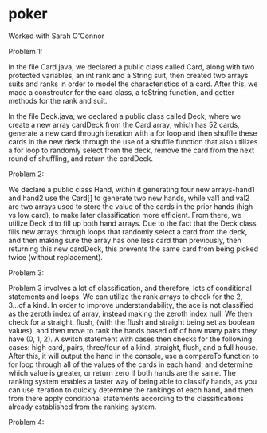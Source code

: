 # poker
Worked with Sarah O'Connor

Problem 1:

In the file Card.java, we declared a public class called Card, along with two protected variables, an int rank and a String suit, then created two arrays suits and ranks in order to model the characteristics of a card. After this, we made a constrcutor for the card class, a toString function, and getter methods for the rank and suit. 

In the file Deck.java, we declared a public class called Deck, where we create a new array cardDeck from the Card array, which has 52 cards, generate a new card through iteration with a for loop and then shuffle these cards in the new deck through the use of a shuffle function that also utilizes a for loop to randomly select from the deck, remove the card from the next round of shuffling, and return the cardDeck. 


Problem 2: 

We declare a public class Hand, within it generating four new arrays-hand1 and hand2 use the Card[] to generate two new hands, while val1 and val2 are two arrays used to store the value of the cards in the prior hands (high vs low card), to make later classification more efficient. From there, we utilize Deck d to fill up both hand arrays. Due to the fact that the Deck class fills new arrays through loops that randomly select a card from the deck, and then making sure the array has one less card than previously, then returning this new cardDeck, this prevents the same card from being picked twice (without replacement). 

Problem 3:

Problem 3 involves a lot of classification, and therefore, lots of conditional statements and loops. We can utilize the rank arrays to check for the 2, 3...of a kind. In order to improve understandability, the ace is not classified as the zeroth index of array, instead making the zeroth index null. We then check for a straight, flush, (with the flush and straight being set as boolean values), and then move to rank the hands based off of how many pairs they have (0, 1, 2). A switch statement with cases then checks for the following cases: high card, pairs, three/four of a kind, straight, flush, and a full house. After this, it will output the hand in the console, use a compareTo function to for loop through all of the values of the cards in each hand, and determine which value is greater, or return zero if both hands are the same. The ranking system enables a faster way of being able to classify hands, as you can use iteration to quickly determine the rankings of each hand, and then from there apply conditional statements according to the classifications already established from the ranking system. 

Problem 4:



   
   
   
 
